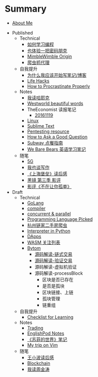 # Summary

* [About Me](README.md)
- Published
    - Technical
        + [如何学习编程](technical/programming.md)
        + [也体验一把密码朋克](technical/cypher-punk.md)
        + [MimbleWimble Origin](technical/mimblewimble-origin.md)
        + [爬虫抓代理](technical/proxy-crawler.md)
    - 自我提升
        + [为什么我应该开始写笔记/博客](life-hacks/hello-blog.md)
        + [Life Hacks](life-hacks/life-hacks.md)
        + [How to Procrastinate Properly](life-hacks/how-to-procrastinate.md)
    - Notes
        - [我读哈耶克](notes/hayek.md)
        - [Westworld beautiful words](notes/westworld-subtitle.md)
        - TheEconomist 读报笔记
            + [20161119](notes/the-economist/20161119.md)
        + [Linux](notes/linux.md)
        + [Sublime Text](notes/subl.md)
        + [Pentesting resource](notes/pres.md)
        + [How to Ask a Good Question](notes/how-to-ask-a-good-question.md)
        + [Subway 点餐指南](notes/subway.md)
        + [We Bare Bears 英语学习笔记](notes/we-bare-bears.md)
    * 随笔
        + [5G](mics/5g.md)
        - [我也谈写作](mics/writing.md)
        - [《上海堡垒》读后感](mics/once-upon-a-time-in-Shanghai.md)
        - [黑镜 第三季 影评](mics/black-mirror-s3.md)
        - [影评《不在让你孤单》](mics/a-beautiful-life.md)
- Draft
    - Technical
        + [GoLang](technical/golang.md)
        + [compiler](technical/compiler.md)
        + [concurrent & parallel](technical/concurrent-parallel.md)
        + [Programming Language Picked](technical/prog-lang.md)
        + [杭州链家二手房爬虫](technical/second-hand-house.md)
        + [Interpreter in Python](technical/py-interpreter.md)
        + [DApps](technical/dapps.md)
        + [WASM 关注列表](technical/wasm.md)
        - [Bytom](technical/bytom/README.md)
            + [源码解读-链式交易](technical/bytom/chained-tx.md)
            + [源码解读-验证交易](technical/bytom/validate-tx.md)
            + 源码解读-虚拟机验证
            + 源码解读-processBlock
                * 区块是否已存在
                * 是否是孤块
                * 区块链接、上链
                * 孤块管理
                * 链重组
    - 自我提升
        + [Checklist for Learning](life-hacks/checklist-for-learning.md)
    - Notes
        - [Trading](notes/trading.md)
        + [EnglishPod Notes](notes/englishpod.md)
        - [《苏菲的世界》笔记](notes/sophies-world.md)
        + [My trip on Vim](notes/vim.md)
    * 随笔
        - [王小波读后感](mics/wangxiaobo.md)
        - [Blockchain](mics/blockchain.md)
        + [我读周金涛](mics/zhoujintao.md)